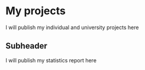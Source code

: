 # My projects

I will publish my individual and university projects here

## Subheader

I will publish my statistics report here
